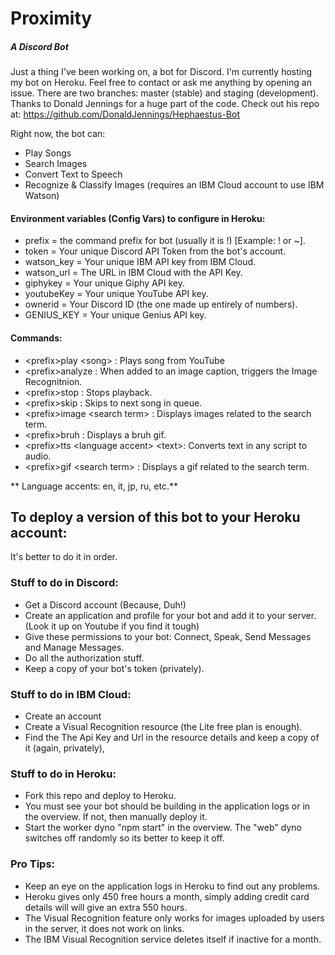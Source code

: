 # Proximity
##### A Discord Bot
Just a thing I've been working on, a bot for Discord. I'm currently hosting my bot on Heroku. Feel free to contact or ask me anything by opening an issue.
There are two branches: master (stable) and staging (development). Thanks to Donald Jennings for a huge part of the code. 
Check out his repo at: https://github.com/DonaldJennings/Hephaestus-Bot

Right now, the bot can:
* Play Songs
* Search Images
* Convert Text to Speech
* Recognize & Classify Images (requires an IBM Cloud account to use IBM Watson)

#### Environment variables (Config Vars) to configure in Heroku:
* prefix = the command prefix for bot (usually it is !) [Example: ! or ~].
* token = Your unique Discord API Token from the bot's account.
* watson_key = Your unique IBM API key from IBM Cloud.
* watson_url = The URL in IBM Cloud with the API Key.
* giphykey = Your unique Giphy API key.
* youtubeKey = Your unique YouTube API key.
* ownerid = Your Discord ID (the one made up entirely of numbers).
* GENIUS_KEY = Your unique Genius API key.

#### Commands:
* \<prefix>play \<song> : Plays song from YouTube
* \<prefix>analyze : When added to an image caption, triggers the Image Recognitnion.
* \<prefix>stop : Stops playback.
* \<prefix>skip : Skips to next song in queue.
* \<prefix>image \<search term> : Displays images related to the search term.
* \<prefix>bruh : Displays a bruh gif.
* \<prefix>tts \<language accent> \<text>: Converts text in any script to audio.
* \<prefix>gif  \<search term>  : Displays a gif related to the search term.

** Language accents: en, it, jp, ru, etc.**
## To deploy a version of this bot to your Heroku account:

It's better to do it in order.

### Stuff to do in Discord:
* Get a Discord account (Because, Duh!)
* Create an application and profile for your bot and add it to your server. (Look it up on Youtube if you find it tough)
* Give these permissions to your bot: Connect, Speak, Send Messages and Manage Messages.
* Do all the authorization stuff.
* Keep a copy of your bot's token (privately).

### Stuff to do in IBM Cloud:
* Create an account
* Create a Visual Recognition resource (the Lite free plan is enough).
* Find the The Api Key and Url in the resource details and keep a copy of it (again, privately),

### Stuff to do in Heroku:
* Fork this repo and deploy to Heroku.
* You must see your bot should be building in the application logs or in the overview. If not, then manually deploy it.
* Start the worker dyno "npm start" in the overview. The "web" dyno switches off randomly so its better to keep it off.
### Pro Tips:
* Keep an eye on the application logs in Heroku to find out any problems.
* Heroku gives only 450 free hours a month, simply adding credit card details will will give an extra 550 hours.
* The Visual Recognition feature only works for images uploaded by users in the server, it does not work on links.
* The IBM Visual Recognition service deletes itself if inactive for a month.
